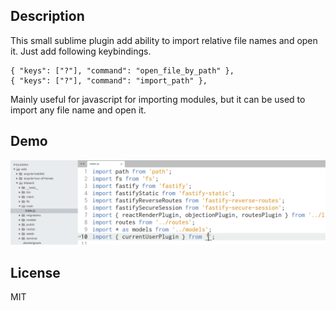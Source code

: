 ## Description

This small sublime plugin add ability to import relative file names and open it. Just add following keybindings.

```
{ "keys": ["?"], "command": "open_file_by_path" },
{ "keys": ["?"], "command": "import_path" },
```

Mainly useful for javascript for importing modules, but it can be used to import any file name and open it.

## Demo

![](https://github.com/felixcatto/ImportFileNames/blob/main/demo.gif?raw=true)

## License

MIT
